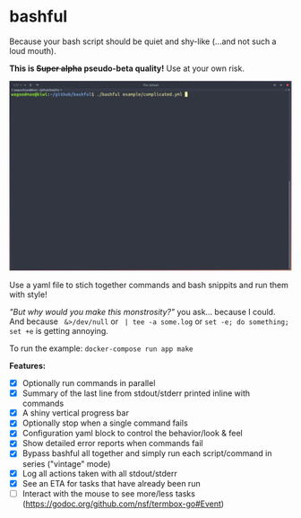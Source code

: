 # bashful
Because your bash script should be quiet and shy-like (...and not such a loud mouth). 

**This is ~~Super alpha~~ pseudo-beta quality!** Use at your own risk.

![Image](demo.gif)

Use a yaml file to stich together commands and bash snippits and run them with style!

*"But why would you make this monstrosity?"* you ask...
because I could. And because ` &>/dev/null` or ` | tee -a some.log` or `set -e; do something; set +e` is getting annoying.

To run the example:
`docker-compose run app make`

**Features:**
- [x] Optionally run commands in parallel
- [x] Summary of the last line from stdout/stderr printed inline with commands
- [x] A shiny vertical progress bar
- [x] Optionally stop when a single command fails
- [x] Configuration yaml block to control the behavior/look & feel
- [x] Show detailed error reports when commands fail
- [x] Bypass bashful all together and simply run each script/command in series ("vintage" mode)
- [x] Log all actions taken with all stdout/stderr
- [x] See an ETA for tasks that have already been run
- [ ] Interact with the mouse to see more/less tasks (https://godoc.org/github.com/nsf/termbox-go#Event)
